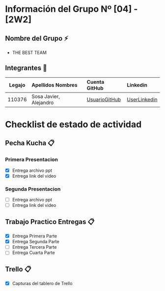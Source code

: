 # Información del Grupo Nº [04] - [2W2]


## Nombre del Grupo :zap:

* THE BEST TEAM


## Integrantes :busts_in_silhouette:

| Legajo| Apellidos Nombres  | Cuenta GitHub | Linkedin
| :------: | :-------- | :-------- | :-------- |
| 110376 | Sosa Javier, Alejandro |[UsuarioGitHub](https://github.com/javier1905)|[UserLinkedin](https://www.linkedin.com/in/javieralejandrososa)|


# Checklist de estado de actividad

## Pecha Kucha :clipboard:

### Primera Presentacion

- [x] Entrega archivo ppt
- [x] Entrega link del video

### Segunda Presentacion

- [ ] Entrega archivo ppt
- [ ] Entrega link del video

## Trabajo Practico Entregas :clipboard:
- [x] Entrega Primera Parte
- [x] Entrega Segunda Parte
- [ ] Entrega Tercera Parte
- [ ] Entrega Cuarta Parte

## Trello :clipboard:
- [x] Capturas del tablero de Trello
